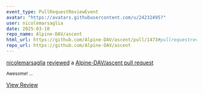 ```yaml
---
event_type: PullRequestReviewEvent
avatar: "https://avatars.githubusercontent.com/u/24232495?"
user: nicolemarsaglia
date: 2025-03-10
repo_name: Alpine-DAV/ascent
html_url: https://github.com/Alpine-DAV/ascent/pull/1473#pullrequestreview-2672420006
repo_url: https://github.com/Alpine-DAV/ascent
---
```


<a href='https://github.com/nicolemarsaglia' target='_blank'>nicolemarsaglia</a> <a href='https://github.com/Alpine-DAV/ascent/pull/1473#pullrequestreview-2672420006' target='_blank'>reviewed</a> a <a href='https://github.com/Alpine-DAV/ascent/pull/1473' target='_blank'>Alpine-DAV/ascent pull request</a>

<small>Awesome! ...</small>

<a href='https://github.com/Alpine-DAV/ascent/pull/1473#pullrequestreview-2672420006' target='_blank'>View Review</a>